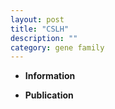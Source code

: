 ```yaml
---
layout: post
title: "CSLH"
description: ""
category: gene family
---
```


* **Information**  

* **Publication**  


